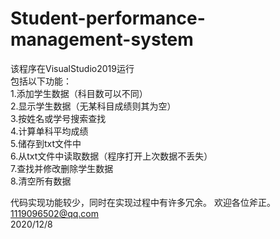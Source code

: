 # Student-performance-management-system
该程序在VisualStudio2019运行  
包括以下功能：    
1.添加学生数据（科目数可以不同）  
2.显示学生数据（无某科目成绩则其为空）  
3.按姓名或学号搜索查找  
4.计算单科平均成绩  
5.储存到txt文件中  
6.从txt文件中读取数据（程序打开上次数据不丢失）  
7.查找并修改删除学生数据  
8.清空所有数据  
  
  代码实现功能较少，同时在实现过程中有许多冗余。
  欢迎各位斧正。  
                1119096502@qq.com  
                 2020/12/8
